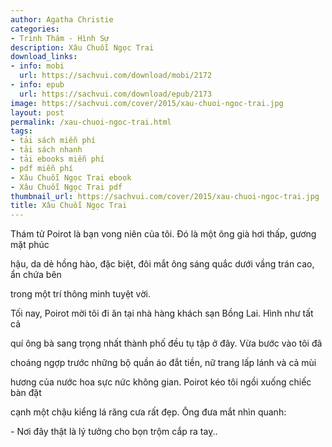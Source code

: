 ```yaml
---
author: Agatha Christie
categories:
- Trinh Thám - Hình Sự
description: Xâu Chuỗi Ngọc Trai
download_links:
- info: mobi
  url: https://sachvui.com/download/mobi/2172
- info: epub
  url: https://sachvui.com/download/epub/2173
image: https://sachvui.com/cover/2015/xau-chuoi-ngoc-trai.jpg
layout: post
permalink: /xau-chuoi-ngoc-trai.html
tags:
- tải sách miễn phí
- tải sách nhanh
- tải ebooks miễn phí
- pdf miễn phí
- Xâu Chuỗi Ngọc Trai ebook
- Xâu Chuỗi Ngọc Trai pdf
thumbnail_url: https://sachvui.com/cover/2015/xau-chuoi-ngoc-trai.jpg
title: Xâu Chuỗi Ngọc Trai
---
```


 <div class="item-desc text-justify"> <p>Thám tử Poirot là bạn vong niên của tôi. Đó là một ông già hơi thấp, gương mặt phúc</p><p>hậu, da dẻ hồng hào, đặc biệt, đôi mắt ông sáng quắc dưới vầng trán cao, ẩn chứa bên</p><p>trong một trí thông minh tuyệt vời.</p><p>Tối nay, Poirot mời tôi đi ăn tại nhà hàng khách sạn Bồng Lai. Hình như tất cả</p><p>quí ông bà sang trọng nhất thành phố đều tụ tập ở đây. Vừa bước vào tôi đã</p><p>choáng ngợp trước những bộ quần áo đắt tiền, nữ trang lấp lánh và cả mùi</p><p>hương của nước hoa sực nức không gian. Poirot kéo tôi ngồi xuống chiếc bàn đặt</p><p>cạnh một chậu kiểng lá răng cưa rất đẹp. Ông đưa mắt nhìn quanh:</p><p>- Nơi đây thật là lý tưởng cho bọn trộm cắp ra taỵ..</p> </div>